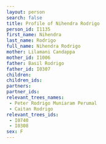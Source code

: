 ```yaml
---
layout: person
search: false
title: Profile of Nihendra Rodrigo
person_id: I1135
first_name: Nihendra
last_name: Rodrigo
full_name: Nihendra Rodrigo
mother: Lilamani Candappa
mother_id: I1006
father: Basil Rodrigo
father_id: I0307
children:
children_ids:
partners:
partner_ids:
relevant_trees_names:
 - Peter Rodrigo Muniaram Perumal
 - Caitan Rodrigo
relevant_trees_ids:
 - I0740
 - I0308
sex: F
---
```


